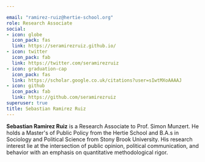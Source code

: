 ```yaml
---

email: "ramirez-ruiz@hertie-school.org"
role: Research Associate
social:
- icon: globe
  icon_pack: fas
  link: https://seramirezruiz.github.io/
- icon: twitter
  icon_pack: fab
  link: https://twitter.com/seramirezruiz
- icon: graduation-cap
  icon_pack: fas
  link: https://scholar.google.co.uk/citations?user=sIwtMXoAAAAJ
- icon: github
  icon_pack: fab
  link: https://github.com/seramirezruiz
superuser: true
title: Sebastian Ramirez Ruiz
---
```


**Sebastian Ramirez Ruiz** is a Research Associate to Prof. Simon Munzert. He holds a Master's of Public Policy from the Hertie School and B.A.s in Sociology and Political Science from Stony Brook University. His research interest lie at the intersection of public opinion, political communication, and behavior with an emphasis on quantitative methodological rigor.
